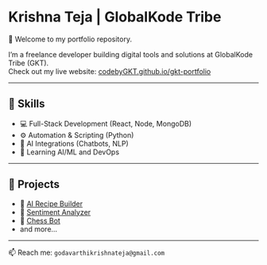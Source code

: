 # Krishna Teja | GlobalKode Tribe

👋 Welcome to my portfolio repository.

I’m a freelance developer building digital tools and solutions at GlobalKode Tribe (GKT).  
Check out my live website: [codebyGKT.github.io/gkt-portfolio](https://codebyGKT.github.io/gkt-portfolio)

---

## 🚀 Skills

- 💻 Full-Stack Development (React, Node, MongoDB)
- ⚙️ Automation & Scripting (Python)
- 🤖 AI Integrations (Chatbots, NLP)
- 🧠 Learning AI/ML and DevOps

---

## 🧩 Projects

- 🔗 [AI Recipe Builder](https://github.com/codebyGKT/recipehub)
- 🔗 [Sentiment Analyzer](https://github.com/codebyGKT/sentiment-ci-cd)
- 🔗 [Chess Bot](https://github.com/codebyGKT/chess-bot)
- and more...

---

📫 Reach me: `godavarthikrishnateja@gmail.com`
